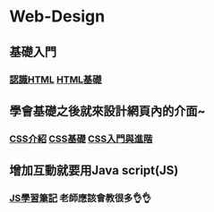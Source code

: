# Web-Design
## 基礎入門 
  ###  [認識HTML](https://zh.wikipedia.org/wiki/HTML)  [HTML基礎](https://developer.mozilla.org/zh-TW/docs/Learn/Getting_started_with_the_web/HTML_basics) 
## 學會基礎之後就來設計網頁內的介面~
  ###  [CSS介紹](https://zh.wikipedia.org/wiki/%E5%B1%82%E5%8F%A0%E6%A0%B7%E5%BC%8F%E8%A1%A8) [CSS基礎](https://developer.mozilla.org/zh-TW/docs/Learn/Getting_started_with_the_web/CSS_basics)  [CSS入門與進階](https://blog.xuite.net/bluetemple/blog/65915066)
## 增加互動就要用Java script(JS)
  ###  [JS學習筆記](https://medium.com/tkd-giant/javascript-%E5%85%A5%E9%96%80-84c4cb12d083) 老師應該會教很多👌👌
